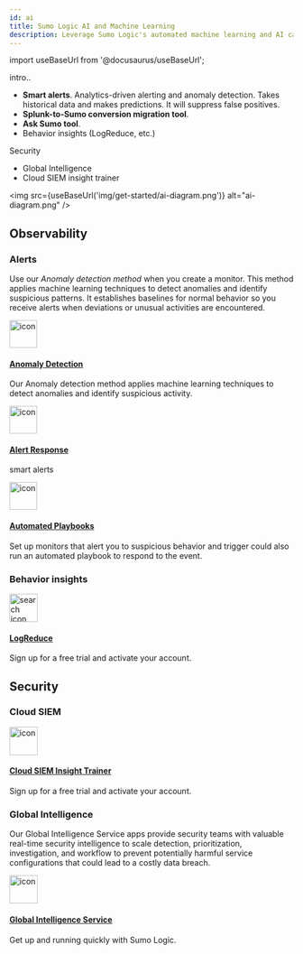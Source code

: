 ```yaml
---
id: ai
title: Sumo Logic AI and Machine Learning
description: Leverage Sumo Logic's automated machine learning and AI capabilities (mention features here) to (business value).
---
```


import useBaseUrl from '@docusaurus/useBaseUrl';

intro..

* **Smart alerts**. Analytics-driven alerting and anomaly detection. Takes historical data and makes predictions. It will suppress false positives.
* **Splunk-to-Sumo conversion migration tool**.
* **Ask Sumo tool**.
* Behavior insights (LogReduce, etc.)

Security
* Global Intelligence
* Cloud SIEM insight trainer

<img src={useBaseUrl('img/get-started/ai-diagram.png')} alt="ai-diagram.png" />

## Observability

### Alerts

Use our *Anomaly detection method* when you create a monitor. This method applies machine learning techniques to detect anomalies and identify suspicious patterns. It establishes baselines for normal behavior so you receive alerts when deviations or unusual activities are encountered.

<div className="box-wrapper" markdown="1">
<div className="box smallbox card">
  <div className="container">
  <a href="/docs/alerts/monitors/create-monitor/#select-monitor-type-and-detection-method"><img src={useBaseUrl('img/icons/alerts.png')} alt="icon" width="49"/><h4>Anomaly Detection</h4></a>
  <p>Our Anomaly detection method applies machine learning techniques to detect anomalies and identify suspicious activity.</p>
  </div>
</div>
<div className="box smallbox card">
  <div className="container">
  <a href="/docs/alerts/monitors/create-monitor/#select-monitor-type-and-detection-method"><img src={useBaseUrl('img/icons/alerts.png')} alt="icon" width="49"/><h4>Alert Response</h4></a>
  <p>smart alerts</p>
  </div>
</div>
<div className="box smallbox card">
  <div className="container">
  <a href="/docs/alerts/monitors/use-playbooks-with-monitors"><img src={useBaseUrl('img/icons/alerts.png')} alt="icon" width="49"/><h4>Automated Playbooks</h4></a>
  <p>Set up monitors that alert you to suspicious behavior and trigger could also run an automated playbook to respond to the event.</p>
  </div>
</div>
</div>


### Behavior insights

<div className="box-wrapper" markdown="1">
<div className="box smallbox card">
  <div className="container">
  <a href="/docs/search/logreduce"><img src={useBaseUrl('img/icons/search.png')} alt="search icon" width="50"/><h4>LogReduce</h4></a>
  <p>Sign up for a free trial and activate your account.</p>
  </div>
</div>
</div>

## Security


### Cloud SIEM

<div className="box-wrapper" markdown="1">
<div className="box smallbox card">
  <div className="container">
  <a href="/docs/cse/rules/insight-trainer"><img src={useBaseUrl('img/icons/general/mail.png')} alt="icon" width="50"/><h4>Cloud SIEM Insight Trainer</h4></a>
  <p>Sign up for a free trial and activate your account.</p>
  </div>
</div>
</div>

### Global Intelligence

Our Global Intelligence Service apps provide security teams with valuable real-time security intelligence to scale detection, prioritization, investigation, and workflow to prevent potentially harmful service configurations that could lead to a costly data breach.

<div className="box-wrapper" markdown="1">
<div className="box smallbox card">
  <div className="container">
  <a href="/docs/integrations/global-intelligence"><img src={useBaseUrl('img/global-intelligence/gis.svg')} alt="icon" width="50"/><h4>Global Intelligence Service</h4></a>
  <p>Get up and running quickly with Sumo Logic.</p>
  </div>
</div>
</div>
